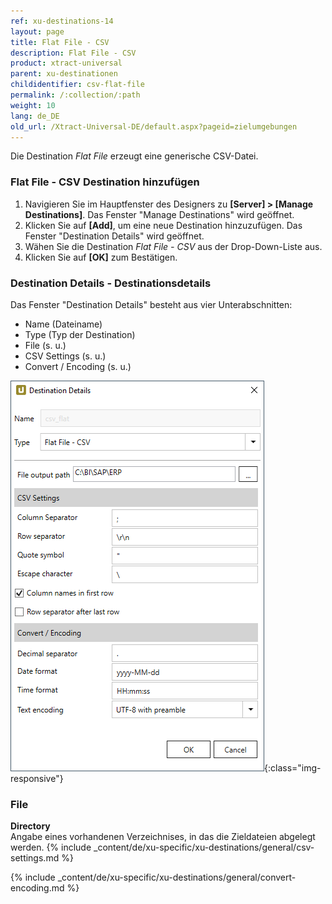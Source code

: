 ```yaml
---
ref: xu-destinations-14
layout: page
title: Flat File - CSV
description: Flat File - CSV
product: xtract-universal
parent: xu-destinationen
childidentifier: csv-flat-file
permalink: /:collection/:path
weight: 10
lang: de_DE
old_url: /Xtract-Universal-DE/default.aspx?pageid=zielumgebungen
---
```


Die Destination *Flat File* erzeugt eine generische CSV-Datei. 

### Flat File - CSV Destination hinzufügen
1. Navigieren Sie im Hauptfenster des Designers zu **[Server] > [Manage Destinations]**. Das Fenster "Manage Destinations" wird geöffnet.
2. Klicken Sie auf **[Add]**, um eine neue Destination hinzuzufügen. Das Fenster "Destination Details" wird geöffnet.
3. Wähen Sie die Destination *Flat File - CSV* aus der Drop-Down-Liste aus.
4. Klicken Sie auf **[OK]** zum Bestätigen. 

### Destination Details - Destinationsdetails
Das Fenster "Destination Details" besteht aus vier Unterabschnitten:
- Name (Dateiname)
- Type (Typ der Destination)
- File (s. u.)
- CSV Settings (s. u.)
- Convert / Encoding (s. u.)

![CSV-Flat-Destination-Details](/img/content/xu/CSV-Flat-Destination-Details.png){:class="img-responsive"}

### File

**Directory**<br>
Angabe eines vorhandenen Verzeichnises, in das die Zieldateien abgelegt werden.
{% include _content/de/xu-specific/xu-destinations/general/csv-settings.md %}														 

{% include _content/de/xu-specific/xu-destinations/general/convert-encoding.md %}	
